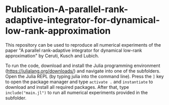 # Publication-A-parallel-rank-adaptive-integrator-for-dynamical-low-rank-approximation
This repository can be used to reproduce all numerical experiments of the paper "A parallel rank-adaptive integrator for dynamical low-rank approximation" by Ceruti, Kusch and Lubich. 

To run the code, download and install the Julia programming environment (https://julialang.org/downloads/) and navigate into one of the subfolders. Open the Julia REPL (by typing julia into the command line). Press the `]` key to open the package manager and type `activate .` and `instantiate` to download and install all required packages. After that, type `include("main.jl")` to run all numerical experiments provided in the subfolder. 
